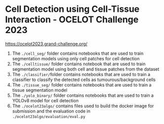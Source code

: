 # Cell Detection using Cell-Tissue Interaction - OCELOT Challenge 2023
https://ocelot2023.grand-challenge.org/

1. The `./cell_seg/` folder contains notebooks that are used to train segmentation models using only cell patches for cell detection
2. The `./celltissue/` folder contains notebook that are used to train segmentation model using both cell and tissue patches from the dataset
3. The `./classifier/`folder contains notebooks that are used to train a classifier to classify the detected cells as tumourous/background cells
4. The `./tissue_seg/` folder contains notebooks that are used to train a tissue segmentation model
5. The `./yolo_binary/` folder contains notebooks that are used to train a YOLOv8 model for cell detection
6. The `./ocelot23algo/` contains files used to build the docker image for submission and the evaluation code in `./ocelot23algo/evaluation/eval.py`
